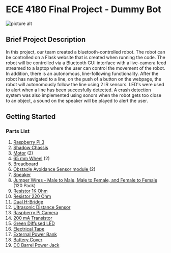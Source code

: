 # ECE 4180 Final Project - Dummy Bot


![picture alt](file:///Users/tomp/Downloads/IMG_5728.jpg)
## Brief Project Description ##


In this project, our team created a bluetooth-controlled robot. The robot can be controlled on a Flask website that is created when running the code. The robot will be controlled via a Bluetooth GUI interface with a live-camera feed streamed to a laptop where the user can control the movement of the robot. In addition, there is an autonomous, line-following functionality. After the robot has navigated to a line, on the push of a button on the webpage, the robot will autonomously follow the line using 2 IR sensors. LED's were used to alert when a line has been succesfully detected. A crash detection system was also implemented using sonors when the robot gets too close to an object, a sound on the speaker will be played to alert the user.


## Getting Started ##

### Parts List ###
1. [Raspberry Pi 3](https://www.raspberrypi.com/products/raspberry-pi-3-model-b/)
2. [Shadow Chassis](https://www.sparkfun.com/products/13301)
3. [Motor](https://www.sparkfun.com/products/13302) (2)
4. [65 mm Wheel](https://www.sparkfun.com/products/13259) (2)
5. [Breadboard](https://www.sparkfun.com/products/12002)
6. [Obstacle Avoidance Sensor module ](https://www.amazon.com/OSOYOO-Infrared-Obstacle-Avoidance-Arduino/dp/B01I57HIJ0)(2)
7. [Speaker](https://www.sparkfun.com/products/11089)
8. [Jumper Wires - Male to Male, Male to Female, and Female to Female](https://www.amazon.com/EDGELEC-Breadboard-Optional-Assorted-Multicolored/dp/B07GD2BWPY/ref=sr_1_3?crid=OV5MBZZ8V4T8&keywords=male+to+male+jumper+wires&qid=1639343284&s=electronics&sprefix=male+to+male+jump%2Celectronics%2C146&sr=1-3) (120 Pack)
9. [Resistor 1K Ohm](https://www.sparkfun.com/products/14492)
10. [Resistor 220 Ohm](https://www.sparkfun.com/products/17994)
11. [Dual H-Bridge](https://www.sparkfun.com/products/14450)
12. [Ultrasonic Distance Sensor](https://www.sparkfun.com/products/15569)
13. [Raspberry Pi Camera](https://www.raspberrypi.com/products/camera-module-v2/)
14. [200 mA Transistor](https://www.sparkfun.com/products/521)
15. [Green Diffused LED](https://www.sparkfun.com/products/10633)
16. [Electrical Tape](https://www.amazon.com/Scotch-Electrical-Tape-4-Inch-66-Foot/dp/B001ULCB1O)
17. [External Power Bank](https://www.amazon.com/Alongza-Portable-Charger-10000mAh-External/dp/B082X53VDL/ref=sr_1_34?keywords=small+external+power+supply&qid=1639343777&s=electronics&sr=1-34)
18. [Battery Cover](https://www.sparkfun.com/products/12083)
19. [DC Barrel Power Jack](https://www.sparkfun.com/products/119)
